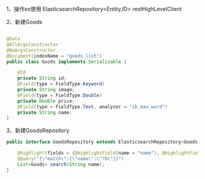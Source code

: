 1、操作es使用 ElasticsearchRepository<Entity,ID>
restHighLevelClient

2、新建Goods

```java

@Data
@AllArgsConstructor
@NoArgsConstructor
@Document(indexName = "goods_list")
public class Goods implements Serializable {

    @Id
    private String id;
    @Field(type = FieldType.Keyword)
    private String image;
    @Field(type = FieldType.Double)
    private Double price;
    @Field(type = FieldType.Text, analyzer = "ik_max_word")
    private String name;
}
```

3、新建GoodsRepository

```java
public interface GoodsRepository extends ElasticsearchRepository<Goods, String> {

    @Highlight(fields = {@HighlightField(name = "name"), @HighlightField(name = "price")})
    @Query("{\"match\":{\"name\":\"?0\"}}")
    List<Goods> search(String name);
}
```
